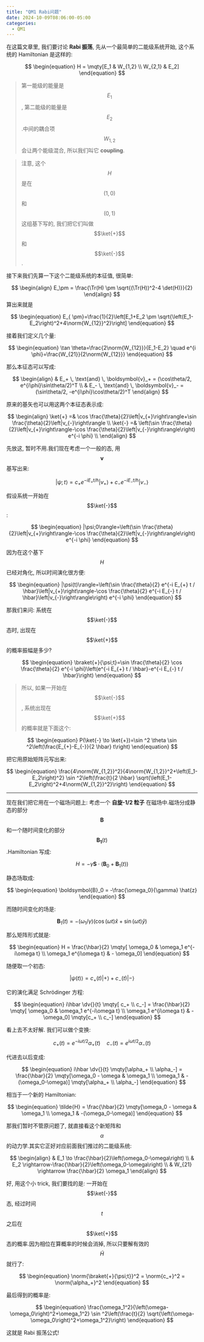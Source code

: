 ```yaml
---
title: "QM1 Rabi问题"
date: 2024-10-09T08:06:00-05:00
categories:
  - QM1
---
```

在这篇文章里, 我们要讨论 **Rabi 振荡**, 先从一个最简单的二能级系统开始, 这个系统的 Hamiltonian 是这样的: 

$$
\begin{equation}
  H = \mqty[E_1 & W_{1,2} \\ W_{2,1} & E_2]
\end{equation}
$$

> 第一能级的能量是 $$E_1$$, 第二能级的能量是 $$E_2$$.中间的耦合项 $$W_{1,2}$$ 会让两个能级混合, 所以我们叫它 **coupling**.

> 注意, 这个 $$H$$ 是在 $$(1,0)$$ 和 $$(0,1)$$ 这组基下写的, 我们把它们叫做 $$\ket{+}$$ 和 $$\ket{-}$$.

接下来我们先算一下这个二能级系统的本征值, 很简单: 

$$
\begin{align}
  E_\pm = \frac{\Tr(H) \pm \sqrt{(\Tr(H))^2-4 \det(H)}}{2}
\end{align}
$$
算出来就是

$$
\begin{equation}
  E_{ \pm}=\frac{1}{2}\left[E_1+E_2 \pm \sqrt{\left(E_1-E_2\right)^2+4\norm{W_{12}}^2}\right]
\end{equation}
$$

接着我们定义几个量: 

$$
\begin{equation}
  \tan \theta=\frac{2\norm{W_{12}}}{E_1-E_2} \quad e^{i \phi}=\frac{W_{21}}{2\norm{W_{12}}}
\end{equation}
$$

那么本征态可以写成: 

$$
\begin{align}
  & E_+ \, \text{and} \,  \boldsymbol{v}_+ = (\cos\theta/2, e^{i\phi}\sin\theta/2)^T \\
  & E_- \, \text{and} \, \boldsymbol{v}_- = (\sin\theta/2, -e^{i\phi}\cos\theta/2)^T
\end{align}
$$

原来的基矢也可以用这两个本征态表示成: 

$$
\begin{align}
  \ket{+} =& \cos \frac{\theta}{2}\left|v_{+}\right\rangle+\sin \frac{\theta}{2}\left|v_{-}\right\rangle \\
  \ket{-} =& \left(\sin \frac{\theta}{2}\left|v_{+}\right\rangle-\cos \frac{\theta}{2}\left|v_{-}\right\rangle\right) e^{-i \phi} \\
\end{align}
$$

先放这, 暂时不用.我们现在考虑一个一般的态, 用 $$\boldsymbol{v}$$ 基写出来: 

$$
\begin{equation}
  |\psi;t\rangle=c_{+} e^{-i E_{+} t / \hbar}\left|v_{+}\right\rangle+c_{-} e^{-i E_{-} t / \hbar}\left|v_{-}\right\rangle
\end{equation}
$$

假设系统一开始在 $$\ket{-}$$: 

$$
\begin{equation}
  |\psi;0\rangle=\left(\sin \frac{\theta}{2}\left|v_{+}\right\rangle-\cos \frac{\theta}{2}\left|v_{-}\right\rangle\right) e^{-i \phi}
\end{equation}
$$

因为在这个基下 $$H$$ 已经对角化, 所以时间演化很方便: 

$$
\begin{equation}
  |\psi(t)\rangle=\left(\sin \frac{\theta}{2} e^{-i E_{+} t / \hbar}\left|v_{+}\right\rangle-\cos \frac{\theta}{2} e^{-i E_{-} t / \hbar}\left|v_{-}\right\rangle\right) e^{-i \phi}
\end{equation}
$$

那我们来问: 系统在 $$\ket{-}$$ 态时, 出现在 $$\ket{+}$$ 的概率振幅是多少?

$$
\begin{equation}
  \braket{+}{\psi;t}=\sin \frac{\theta}{2} \cos \frac{\theta}{2} e^{-i \phi}\left(e^{-i E_{+} t / \hbar}-e^{-i E_{-} t / \hbar}\right)
\end{equation}
$$

> 所以, 如果一开始在 $$\ket{-}$$, 系统出现在 $$\ket{+}$$ 的概率就是下面这个: 

$$
\begin{equation}
  P(\ket{-} \to \ket{+})=\sin ^2 \theta \sin ^2\left(\frac{E_{+}-E_{-}}{2 \hbar} t\right)
\end{equation}
$$

把它用原始矩阵元写出来: 

$$
\begin{equation}
  \frac{4\norm{W_{1,2}}^2}{4\norm{W_{1,2}}^2+\left(E_1-E_2\right)^2} \sin ^2\left(\frac{t}{2 \hbar} \sqrt{\left(E_1-E_2\right)^2+4\norm{W_{1,2}}^2}\right)
\end{equation}
$$

---

现在我们把它用在一个磁场问题上: 考虑一个 **自旋-1/2 粒子** 在磁场中.磁场分成静态的部分 $$\boldsymbol{B}$$ 和一个随时间变化的部分 $$\boldsymbol{B_1}(t)$$.Hamiltonian 写成: 

$$
\begin{equation}
  H=-\gamma \boldsymbol{S} \cdot\left(\boldsymbol{B}_0+\boldsymbol{B}_1(t)\right)
\end{equation}
$$

静态场取成: 

$$
\begin{equation}
  \boldsymbol{B}_0 = -\frac{\omega_0}{\gamma} \hat{z}
\end{equation}
$$

而随时间变化的场是: 

$$
\begin{equation}
  \boldsymbol{B}_1(t)=-\left(\omega_1 / \gamma\right)(\cos (\omega t) \hat{x}+\sin (\omega t) \hat{y})
\end{equation}
$$

那么矩阵形式就是: 

$$
\begin{equation}
  H = \frac{\hbar}{2} \mqty[ \omega_0 & \omega_1 e^{-i\omega t} \\ \omega_1 e^{i\omega t} & - \omega_0]
\end{equation}
$$

随便取一个初态: 

$$
\begin{equation}
  |\psi(t)\rangle=c_{+}(t)|+\rangle+c_{-}(t)|-\rangle
\end{equation}
$$

它的演化满足 Schrödinger 方程: 

$$
\begin{equation}
  i\hbar \dv{}{t} \mqty[ c_+ \\ c_-] = \frac{\hbar}{2} \mqty[ \omega_0 & \omega_1 e^{-i\omega t} \\ \omega_1 e^{i\omega t} & - \omega_0] \mqty[c_+ \\ c_-]
\end{equation}
$$

看上去不太好解.
我们可以做个变换: 

$$
\begin{equation}
  c_{+}(t)=e^{-i \omega t / 2} \alpha_{+}(t) \quad c_{-}(t)=e^{i \omega t / 2} \alpha_{-}(t)
\end{equation}
$$

代进去以后变成: 

$$
\begin{equation}
  i\hbar \dv{}{t} \mqty[\alpha_+ \\ \alpha_-] = \frac{\hbar}{2} \mqty[\omega_0 - \omega & \omega_1 \\ \omega_1 & -(\omega_0-\omega)] \mqty[\alpha_+ \\ \alpha_-]
\end{equation}
$$

相当于一个新的 Hamiltonian: 

$$
\begin{equation}
  \tilde{H} = \frac{\hbar}{2} \mqty[\omega_0 - \omega & \omega_1 \\ \omega_1 & -(\omega_0-\omega)]
\end{equation}
$$

那我们暂时不管原问题了, 就直接看这个新矩阵和 $$\alpha$$ 的动力学.其实它正好对应前面我们推过的二能级系统: 

$$
\begin{align}
  & E_1 \to \frac{\hbar}{2}\left(\omega_0-\omega\right) \\
  & E_2 \rightarrow-\frac{\hbar}{2}\left(\omega_0-\omega\right) \\
  & W_{21} \rightarrow \frac{\hbar}{2} \omega_1
\end{align}
$$

好, 用这个小 trick, 我们要找的是: 一开始在 $$\ket{-}$$ 态, 经过时间 $$t$$ 之后在 $$\ket{+}$$ 态的概率.因为相位在算概率的时候会消掉, 所以只要解有效的 $$\tilde{H}$$ 就行了: 

$$
\begin{equation}
  \norm{\braket{+}{\psi;t}}^2 = \norm{c_+}^2 = \norm{\alpha_+}^2
\end{equation}
$$

最后得到的概率是: 

$$
\begin{equation}
  \frac{\omega_1^2}{\left(\omega-\omega_0\right)^2+\omega_1^2} \sin ^2\left(\frac{t}{2} \sqrt{\left(\omega-\omega_0\right)^2+\omega_1^2}\right)
\end{equation}
$$

这就是 Rabi 振荡公式!
